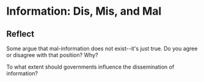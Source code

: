 # Information: Dis, Mis, and Mal

## Reflect

Some argue that mal-information does not exist--it's just true. Do you agree or disagree with that position? Why?

To what extent should governments influence the dissemination of information?
